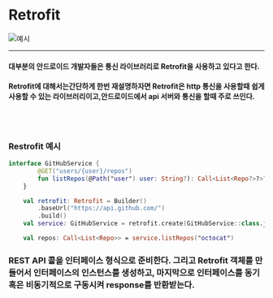 # Retrofit
![예시](https://img1.daumcdn.net/thumb/R1280x0/?scode=mtistory2&fname=https%3A%2F%2Fblog.kakaocdn.net%2Fdn%2FpRiLS%2Fbtq2c3VEut4%2FJpOPa9ljQHOMfcJqYzDJnK%2Fimg.png)

---
#### 대부분의 안드로이드 개발자들은 통신 라이브러리로 **Retrofit**을 사용하고 있다고 한다.
#### Retrofit에 대해서는간단하게 한번 재설명하자면 Retrofit은 http 통신을 사용할때 쉽게 사용할 수 있는 라이브러리이고,안드로이드에서 api 서버와 통신을 할때 주로 쓰인다.

<br>
<br>

### Restrofit 예시

```Kotlin
interface GitHubService {
        @GET("users/{user}/repos")
        fun listRepos(@Path("user") user: String?): Call<List<Repo?>?>?
    }

    val retrofit: Retrofit = Builder()
        .baseUrl("https://api.github.com/")
        .build()
    val service: GitHubService = retrofit.create(GitHubService::class.java)

    val repos: Call<List<Repo>> = service.listRepos("octocat")   

```
### REST API 콜을 인터페이스 형식으로 준비한다. 그리고 Retrofit 객체를 만들어서 인터페이스의 인스턴스를 생성하고, 마지막으로 인터페이스를 동기 혹은 비동기적으로 구동시켜 response를 반환받는다.

